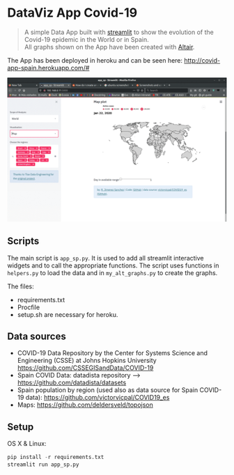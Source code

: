 # DataViz App Covid-19
> A simple Data App built with [streamlit](https://www.streamlit.io/) to show the evolution of the Covid-19 epidemic in the World or in Spain. <br>
> All graphs shown on the App have been created with [Altair](https://altair-viz.github.io/). <br>

The App has been deployed in heroku and can be seen here: http://covid-app-spain.herokuapp.com/#

![](img/myimage.gif)

## Scripts
The main script is `app_sp.py`. It is used to add all streamlit interactive widgets and to call the appropriate functions. The script uses functions in `helpers.py` to load the data and in `my_alt_graphs.py` to create the graphs.

The files:
- requirements.txt
- Procfile
- setup.sh
are necessary for heroku.

## Data sources
* COVID-19 Data Repository by the Center for Systems Science and Engineering (CSSE) at Johns Hopkins University https://github.com/CSSEGISandData/COVID-19
* Spain COVID Data: datadista repository --> https://github.com/datadista/datasets
* Spain population by region (used also as data source for Spain COVID-19 data): https://github.com/victorvicpal/COVID19_es 
* Maps: https://github.com/deldersveld/topojson

## Setup

OS X & Linux:

```python
pip install -r requirements.txt
streamlit run app_sp.py
```
